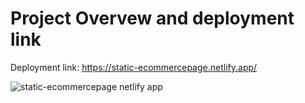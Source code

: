 # Project Overvew and deployment link
Deployment link: https://static-ecommercepage.netlify.app/

![static-ecommercepage netlify app](https://github.com/AbhishekChoudhary23/Ecommerce_Website/assets/76167003/2632fcca-b342-436f-a7ac-b7feb38b3b55)
